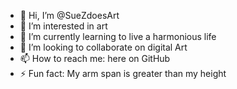 - 👋 Hi, I’m @SueZdoesArt
- 👀 I’m interested in art
- 🌱 I’m currently learning to live a harmonious life
- 💞️ I’m looking to collaborate on digital Art
- 📫 How to reach me: here on GitHub
- ⚡ Fun fact: My arm span is greater than my height

<!---
SueZdoesArt/SueZdoesArt is a ✨ special ✨ repository because its `README.md` (this file) appears on your GitHub profile.
You can click the Preview link to take a look at your changes.
--->
